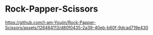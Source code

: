 # Rock-Papper-Scissors
https://github.com/I-am-Youjin/Rock-Papper-Scissors/assets/126464113/d80f0435-2a39-40eb-b60f-9dcad719e430

